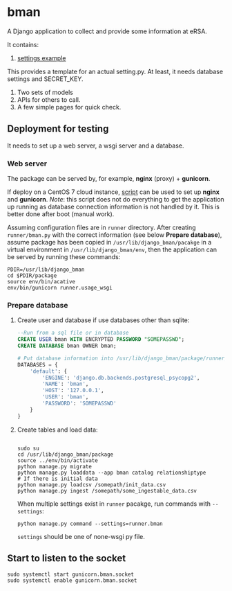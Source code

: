 # bman
A Django application to collect and provide some information at eRSA.

It contains:

1. [settings example](demo/settings.py.demo)

  This provides a template for an actual setting.py. At least, it needs database settings and SECRET_KEY.
1. Two sets of models
1. APIs for others to call.
1. A few simple pages for quick check.

## Deployment for testing

It needs to set up a web server, a wsgi server and a database.

### Web server
The package can be served by, for example, __nginx__ (proxy) + __gunicorn__.

If deploy on a CentOS 7 cloud instance, [script](centos7.sh) can be used to set up __nginx__ and __gunicorn__.
_Note_: this script does not do everything to get the application up running as database connection
information is not handled by it. This is better done after boot (manual work).

Assuming configuration files are in `runner` directory. After creating
`runner/bman.py` with the correct information (see below __Prepare
database__), assume package has been copied in
`/usr/lib/django_bman/pacakge` in a virtual environment in
`/usr/lib/django_bman/env`, then the application can be served by
running these commands:

```shell
PDIR=/usr/lib/django_bman
cd $PDIR/package
source env/bin/acative
env/bin/gunicorn runner.usage_wsgi
```

### Prepare database
1. Create user and database if use databases other than sqlite:
    ```sql
    --Run from a sql file or in database
    CREATE USER bman WITH ENCRYPTED PASSWORD "SOMEPASSWD";
    CREATE DATABASE bman OWNER bman;
    ```

    ```python
    # Put database information into /usr/lib/django_bman/package/runner/bman.py
    DATABASES = {
        'default': {
            'ENGINE': 'django.db.backends.postgresql_psycopg2',
            'NAME': 'bman',
            'HOST': '127.0.0.1',
            'USER': 'bman',
            'PASSWORD': 'SOMEPASSWD'
        }
    }
    ```

1. Create tables and load data:
    ```shell

    sudo su
    cd /usr/lib/django_bman/package
    source ../env/bin/activate
    python manage.py migrate
    python manage.py loaddata --app bman catalog relationshiptype
    # If there is initial data
    python manage.py loadcsv /somepath/init_data.csv
    python manage.py ingest /somepath/some_ingestable_data.csv
    ```
   When multiple settings exist in `runner` pacakge, run commands with `--settings`:

   `python manage.py command --settings=runner.bman`

   `settings` should be one of none-wsgi py file.

## Start to listen to the socket
```shell
sudo systemctl start gunicorn.bman.socket
sudo systemctl enable gunicorn.bman.socket
```
